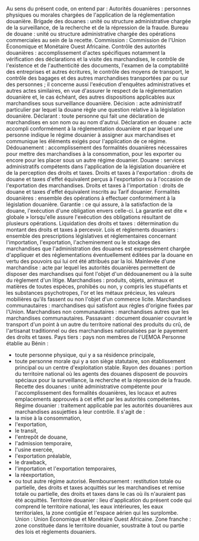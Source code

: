 Au sens du présent code, on entend par :
Autorités douanières : personnes physiques ou morales chargées de
l'application de la réglementation douanière.
Brigade des douanes : unité ou structure administrative chargée de
la surveillance, de la recherche et de la répression de la fraude.
Bureau de douane : unité ou structure administrative chargée des
opérations commerciales au sein de la recette.
Commission : Commission de l'Union Économique et Monétaire Ouest
Africaine.
Contrôle des autorités douanières : accomplissement d'actes
spécifiques notamment la vérification des déclarations et la visite des
marchandises, le contrôle de l'existence et de l'authenticité des
documents, l'examen de la comptabilité des entreprises et autres
écritures, le contrôle des moyens de transport, le contrôle des bagages
et des autres marchandises transportées par ou sur des personnes ; il
concerne aussi l'exécution d'enquêtes administratives et autres actes
similaires, en vue d'assurer le respect de la réglementation douanière
et, le cas échéant, des autres dispositions applicables aux marchandises
sous surveillance douanière.
Décision : acte administratif particulier par lequel la douane règle
une question relative à la législation douanière.
Déclarant : toute personne qui fait une déclaration de marchandises
en son nom ou au nom d'autrui.
Déclaration en douane : acte accompli conformément à la
réglementation douanière et par lequel une personne indique le régime
douanier à assigner aux marchandises et communique les éléments exigés
pour l'application de ce régime.
Dédouanement : accomplissement des formalités douanières nécessaires
pour mettre des marchandises à la consommation, pour les exporter ou
encore pour les placer sous un autre régime douanier.
Douane : services administratifs compétents dans l'application de la
législation douanière et de la perception des droits et taxes.
Droits et taxes à l'exportation : droits de douane et taxes d'effet
équivalent perçus à l'exportation ou à l'occasion de l'exportation des
marchandises.
Droits et taxes à l'importation : droits de douane et taxes d'effet
équivalent inscrits au Tarif douanier.
Formalités douanières : ensemble des opérations à effectuer
conformément à la législation douanière.
Garantie : ce qui assure, à la satisfaction de la douane,
l'exécution d'une obligation envers celle-ci. La garantie est dite «
globale » lorsqu'elle assure l'exécution des obligations résultant de
plusieurs opérations.
Liquidation des droits et taxes : détermination du montant des
droits et taxes à percevoir.
Lois et règlements douaniers : ensemble des prescriptions
législatives et réglementaires concernant l'importation, l'exportation,
l'acheminement ou le stockage des marchandises que l'administration des
douanes est expressément chargée d'appliquer et des réglementations
éventuellement éditées par la douane en vertu des pouvoirs qui lui ont
été attribués par la loi.
Mainlevée d'une marchandise : acte par lequel les autorités
douanières permettent de disposer des marchandises qui font l'objet d'un
dédouanement ou à la suite du règlement d'un litige.
Marchandises : produits, objets, animaux et matières de toutes
espèces, prohibés ou non, y compris les stupéfiants et les substances
psychotropes, l'or et les métaux précieux, les valeurs mobilières qu'ils
fassent ou non l'objet d'un commerce licite.
Marchandises communautaires : marchandises qui satisfont aux règles
d'origine fixées par l'Union.
Marchandises non communautaires : marchandises autres que les
marchandises communautaires.
Passavant : document douanier couvrant le transport d'un point à un
autre du territoire national des produits du crû, de l'artisanat
traditionnel ou des marchandises nationalisées par le payement des
droits et taxes.
Pays tiers : pays non membres de l'UEMOA Personne établie au
Bénin :
- toute personne physique, qui y a sa résidence principale,
- toute personne morale qui y a son siège statutaire, son établissement
principal ou un centre d'exploitation stable.
Rayon des douanes : portion du territoire national où les agents des
douanes disposent de pouvoirs spéciaux pour la surveillance, la
recherche et la répression de la fraude.
Recette des douanes : unité administrative compétente pour
l'accomplissement des formalités douanières, les locaux et autres
emplacements approuvés à cet effet par les autorités compétentes.
Régime douanier : traitement applicable par les autorités douanières
aux marchandises assujetties à leur contrôle. Il s'agit de :
- la mise à la consommation,
- l'exportation,
- le transit,
- l'entrepôt de douane,
- l'admission temporaire,
- l'usine exercée,
- l'exportation préalable,
- le drawback,
- l'importation et l'exportation temporaires,
- la réexportation,
- ou tout autre régime autorisé.
Remboursement : restitution totale ou partielle, des droits et taxes
acquittés sur les marchandises et remise totale ou partielle, des droits
et taxes dans le cas où ils n'auraient pas été acquittés.
Territoire douanier : lieu d'application du présent code qui
comprend le territoire national, les eaux intérieures, les eaux
territoriales, la zone contigüe et l'espace aérien qui les surplombe.
Union : Union Économique et Monétaire Ouest Africaine.
Zone franche : zone constituée dans le territoire douanier,
soustraite à tout ou partie des lois et règlements douaniers.
